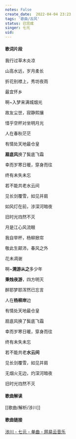 ```yaml
---
notes: False
create_date:  2022-04-04 23:23
tags: '歌曲/古风'
status: 已完成
singer: 七元
uid: 
---
```


#### 歌词片段

我行过草木炎凉

山高水远，岁月柔长

折花别襟上，秀坊夜雨

最宜怀乡

啊~入梦来满城烟光

故友尘世，寂静熙攘

惜乎空杯对坐明月光

人在春秋茫茫

有情处天地最仓皇

**扇底风**换了鬓底飞霜

幸而岁寒日暖，穿身而往

终有未失未忘

若不能共老水云间

见长剑覆雪，如见并肩

如风灯在前，涉深河暗夜

旧时光岿然不灭

月是江心风流眼

我自举杯，杨柳掀帘

敬此生颠沛，春风之外

花未凋谢

啊~**溯游从之**多少年

**秉烛夜游**，四方明灭

醉耶梦耶浑然已忘言

人在**杨柳岸**边

有情处天地最仓皇

扇底风换了鬓底飞霜

幸而岁寒日暖，穿身而往

终有未失未忘

若不能共老**水云间**

见长剑覆雪，如见并肩

无烟火无边，灼深河暗夜

旧时光岿然不灭


#### 歌曲解读

[[歌曲/解析/涉川]]

#### 歌曲链接

[涉川 - 七元 - 单曲 - 网易云音乐](https://music.163.com/song?id=1350781770&userid=84019341)


